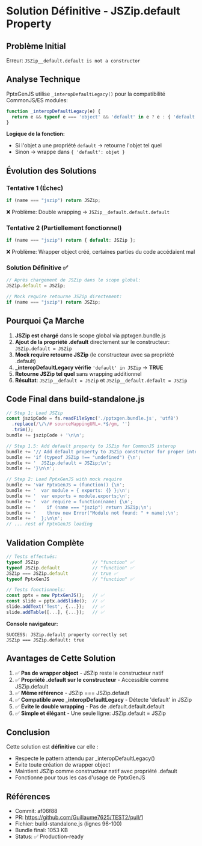 # Solution Définitive - JSZip.default Property

## Problème Initial

Erreur: `JSZip__default.default is not a constructor`

## Analyse Technique

PptxGenJS utilise `_interopDefaultLegacy()` pour la compatibilité CommonJS/ES modules:

```javascript
function _interopDefaultLegacy(e) { 
  return e && typeof e === 'object' && 'default' in e ? e : { 'default': e }; 
}
```

**Logique de la fonction:**
- Si l'objet a une propriété `default` → retourne l'objet tel quel
- Sinon → wrappe dans `{ 'default': objet }`

## Évolution des Solutions

### Tentative 1 (Échec)
```javascript
if (name === "jszip") return JSZip;
```
❌ Problème: Double wrapping → `JSZip__default.default.default`

### Tentative 2 (Partiellement fonctionnel)
```javascript
if (name === "jszip") return { default: JSZip };
```
❌ Problème: Wrapper object créé, certaines parties du code accédaient mal

### Solution Définitive ✅
```javascript
// Après chargement de JSZip dans le scope global:
JSZip.default = JSZip;

// Mock require retourne JSZip directement:
if (name === "jszip") return JSZip;
```

## Pourquoi Ça Marche

1. **JSZip est chargé** dans le scope global via pptxgen.bundle.js
2. **Ajout de la propriété .default** directement sur le constructeur: `JSZip.default = JSZip`
3. **Mock require retourne JSZip** (le constructeur avec sa propriété .default)
4. **_interopDefaultLegacy vérifie** `'default' in JSZip` → **TRUE**
5. **Retourne JSZip tel quel** sans wrapping additionnel
6. **Résultat**: `JSZip__default = JSZip` et `JSZip__default.default = JSZip`

## Code Final dans build-standalone.js

```javascript
// Step 1: Load JSZip
const jszipCode = fs.readFileSync('./pptxgen.bundle.js', 'utf8')
  .replace(/\/\/# sourceMappingURL=.*$/gm, '')
  .trim();
bundle += jszipCode + '\n\n';

// Step 1.5: Add default property to JSZip for CommonJS interop
bundle += '// Add default property to JSZip constructor for proper interop\n';
bundle += 'if (typeof JSZip !== "undefined") {\n';
bundle += '  JSZip.default = JSZip;\n';
bundle += '}\n\n';

// Step 2: Load PptxGenJS with mock require
bundle += 'var PptxGenJS = (function() {\n';
bundle += '  var module = { exports: {} };\n';
bundle += '  var exports = module.exports;\n';
bundle += '  var require = function(name) {\n';
bundle += '    if (name === "jszip") return JSZip;\n';
bundle += '    throw new Error("Module not found: " + name);\n';
bundle += '  };\n\n';
// ... rest of PptxGenJS loading
```

## Validation Complète

```javascript
// Tests effectués:
typeof JSZip                    // "function" ✅
typeof JSZip.default            // "function" ✅
JSZip === JSZip.default         // true ✅
typeof PptxGenJS                // "function" ✅

// Tests fonctionnels:
const pptx = new PptxGenJS();   // ✅
const slide = pptx.addSlide();  // ✅
slide.addText('Test', {...});   // ✅
slide.addTable([...], {...});   // ✅
```

**Console navigateur:**
```
SUCCESS: JSZip.default property correctly set
JSZip === JSZip.default: true
```

## Avantages de Cette Solution

1. ✅ **Pas de wrapper object** - JSZip reste le constructeur natif
2. ✅ **Propriété .default sur le constructeur** - Accessible comme JSZip.default
3. ✅ **Même référence** - JSZip === JSZip.default
4. ✅ **Compatible avec _interopDefaultLegacy** - Détecte 'default' in JSZip
5. ✅ **Évite le double wrapping** - Pas de .default.default.default
6. ✅ **Simple et élégant** - Une seule ligne: JSZip.default = JSZip

## Conclusion

Cette solution est **définitive** car elle :
- Respecte le pattern attendu par _interopDefaultLegacy()
- Évite toute création de wrapper object
- Maintient JSZip comme constructeur natif avec propriété .default
- Fonctionne pour tous les cas d'usage de PptxGenJS

## Références

- Commit: af06f88
- PR: https://github.com/Guillaume7625/TEST2/pull/1
- Fichier: build-standalone.js (lignes 96-100)
- Bundle final: 1053 KB
- Status: ✅ Production-ready
